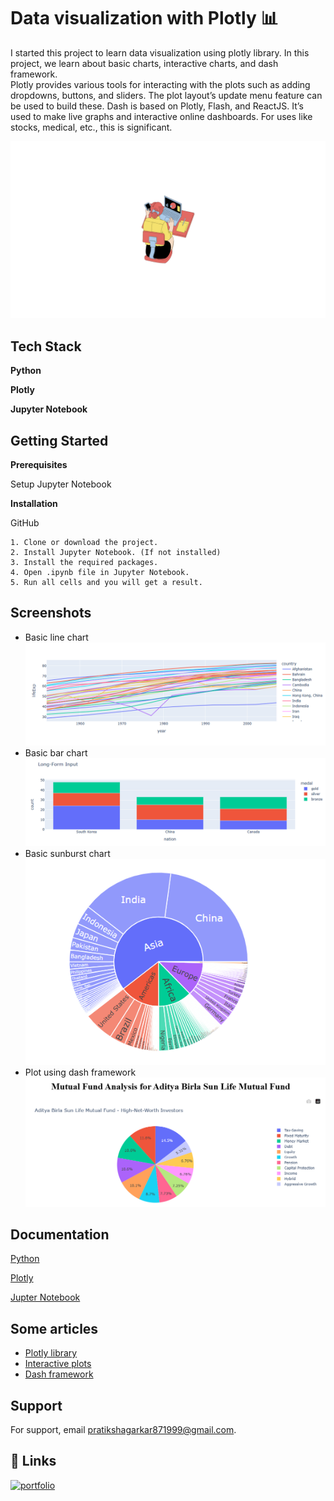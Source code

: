 
# Data visualization with Plotly 📊

I started this project to learn data visualization using plotly library. In this project, we learn about basic charts, interactive charts, and dash framework.  
Plotly provides various tools for interacting with the plots such as adding dropdowns, buttons, and sliders. The plot layout’s update menu feature can be used to build these. 
Dash is based on Plotly, Flash, and ReactJS. It’s used to make live graphs and interactive online dashboards. For uses like stocks, medical, etc., this is significant.

![Alt Text](https://github.com/Pratiksha8799/Python-Projects/blob/main/Basic_Charts/images/Visualization.png)




## Tech Stack

**Python** 

**Plotly** 

**Jupyter Notebook**


## Getting Started

**Prerequisites**

Setup Jupyter Notebook

**Installation**

GitHub

    1. Clone or download the project.
    2. Install Jupyter Notebook. (If not installed)
    3. Install the required packages.
    4. Open .ipynb file in Jupyter Notebook.
    5. Run all cells and you will get a result.







## Screenshots
* Basic line chart
![App Screenshot](https://github.com/Pratiksha8799/Python-Projects/blob/main/Basic_Charts/images/Basic_Line.PNG)
* Basic bar chart
![App Screenshot](https://github.com/Pratiksha8799/Python-Projects/blob/main/Basic_Charts/images/basic_bar.PNG)
* Basic sunburst chart
![App Screenshot](https://github.com/Pratiksha8799/Python-Projects/blob/main/Basic_Charts/images/basic_sunbrust.PNG)
* Plot using dash framework
![App Screenshot](https://github.com/Pratiksha8799/Python-Projects/blob/main/Basic_Charts/images/dash1.PNG)


## Documentation
[Python](https://www.python.org/)

[Plotly](https://plotly.com/python/)

[Jupter Notebook](https://jupyter-notebook.readthedocs.io/en/latest/)


## Some articles

 - [Plotly library](https://medium.com/@pratiksha.garkar/exploring-the-benefits-of-data-visualization-with-plotly-library-5472467c7e59)
 - [Interactive plots](https://medium.com/@pratiksha.garkar/interacting-with-the-plots-using-plotly-a-comprehensive-tutorial-01c50309c33d)
 - [Dash framework](https://medium.com/@pratiksha.garkar/what-is-the-most-powerful-feature-of-plotly-the-dash-framework-8a2b0d41b8b2)


## Support

For support, email pratikshagarkar871999@gmail.com.


## 🔗 Links
[![portfolio](https://img.shields.io/badge/my_portfolio-000?style=for-the-badge&logo=ko-fi&logoColor=white)](https://medium.com/@pratiksha.garkar)



